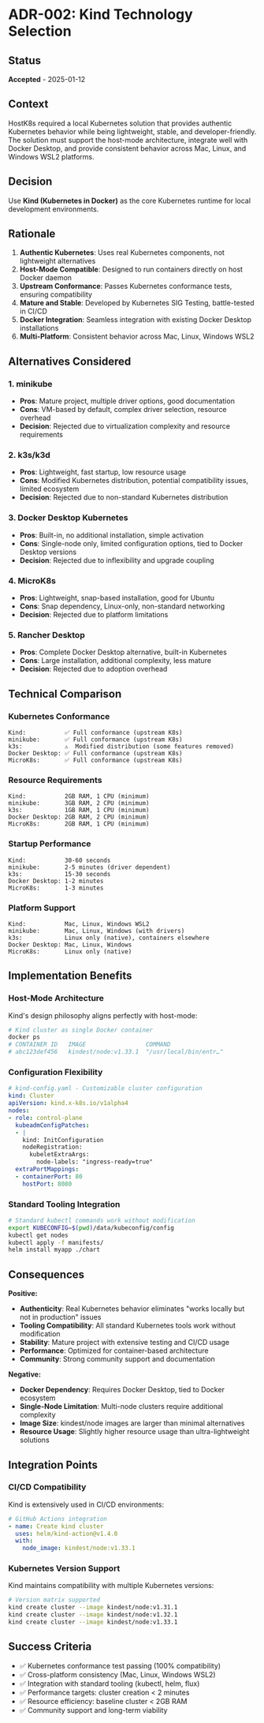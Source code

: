 # ADR-002: Kind Technology Selection

## Status
**Accepted** - 2025-01-12

## Context
HostK8s required a local Kubernetes solution that provides authentic Kubernetes behavior while being lightweight, stable, and developer-friendly. The solution must support the host-mode architecture, integrate well with Docker Desktop, and provide consistent behavior across Mac, Linux, and Windows WSL2 platforms.

## Decision
Use **Kind (Kubernetes in Docker)** as the core Kubernetes runtime for local development environments.

## Rationale
1. **Authentic Kubernetes**: Uses real Kubernetes components, not lightweight alternatives
2. **Host-Mode Compatible**: Designed to run containers directly on host Docker daemon
3. **Upstream Conformance**: Passes Kubernetes conformance tests, ensuring compatibility
4. **Mature and Stable**: Developed by Kubernetes SIG Testing, battle-tested in CI/CD
5. **Docker Integration**: Seamless integration with existing Docker Desktop installations
6. **Multi-Platform**: Consistent behavior across Mac, Linux, Windows WSL2

## Alternatives Considered

### 1. minikube
- **Pros**: Mature project, multiple driver options, good documentation
- **Cons**: VM-based by default, complex driver selection, resource overhead
- **Decision**: Rejected due to virtualization complexity and resource requirements

### 2. k3s/k3d  
- **Pros**: Lightweight, fast startup, low resource usage
- **Cons**: Modified Kubernetes distribution, potential compatibility issues, limited ecosystem
- **Decision**: Rejected due to non-standard Kubernetes distribution

### 3. Docker Desktop Kubernetes
- **Pros**: Built-in, no additional installation, simple activation
- **Cons**: Single-node only, limited configuration options, tied to Docker Desktop versions
- **Decision**: Rejected due to inflexibility and upgrade coupling

### 4. MicroK8s
- **Pros**: Lightweight, snap-based installation, good for Ubuntu
- **Cons**: Snap dependency, Linux-only, non-standard networking
- **Decision**: Rejected due to platform limitations

### 5. Rancher Desktop
- **Pros**: Complete Docker Desktop alternative, built-in Kubernetes
- **Cons**: Large installation, additional complexity, less mature
- **Decision**: Rejected due to adoption overhead

## Technical Comparison

### Kubernetes Conformance
```
Kind:           ✅ Full conformance (upstream K8s)
minikube:       ✅ Full conformance (upstream K8s)  
k3s:            ⚠️  Modified distribution (some features removed)
Docker Desktop: ✅ Full conformance (upstream K8s)
MicroK8s:       ✅ Full conformance (upstream K8s)
```

### Resource Requirements
```
Kind:           2GB RAM, 1 CPU (minimum)
minikube:       3GB RAM, 2 CPU (minimum)
k3s:            1GB RAM, 1 CPU (minimum)  
Docker Desktop: 2GB RAM, 2 CPU (minimum)
MicroK8s:       2GB RAM, 1 CPU (minimum)
```

### Startup Performance
```
Kind:           30-60 seconds
minikube:       2-5 minutes (driver dependent)
k3s:            15-30 seconds
Docker Desktop: 1-2 minutes  
MicroK8s:       1-3 minutes
```

### Platform Support
```
Kind:           Mac, Linux, Windows WSL2
minikube:       Mac, Linux, Windows (with drivers)
k3s:            Linux only (native), containers elsewhere
Docker Desktop: Mac, Linux, Windows
MicroK8s:       Linux only (native)
```

## Implementation Benefits

### Host-Mode Architecture
Kind's design philosophy aligns perfectly with host-mode:
```bash
# Kind cluster as single Docker container
docker ps
# CONTAINER ID   IMAGE                 COMMAND                  
# abc123def456   kindest/node:v1.33.1  "/usr/local/bin/entr…"
```

### Configuration Flexibility
```yaml
# kind-config.yaml - Customizable cluster configuration
kind: Cluster
apiVersion: kind.x-k8s.io/v1alpha4
nodes:
- role: control-plane
  kubeadmConfigPatches:
  - |
    kind: InitConfiguration
    nodeRegistration:
      kubeletExtraArgs:
        node-labels: "ingress-ready=true"
  extraPortMappings:
  - containerPort: 80
    hostPort: 8080
```

### Standard Tooling Integration
```bash
# Standard kubectl commands work without modification
export KUBECONFIG=$(pwd)/data/kubeconfig/config
kubectl get nodes
kubectl apply -f manifests/
helm install myapp ./chart
```

## Consequences

**Positive:**
- **Authenticity**: Real Kubernetes behavior eliminates "works locally but not in production" issues
- **Tooling Compatibility**: All standard Kubernetes tools work without modification
- **Stability**: Mature project with extensive testing and CI/CD usage
- **Performance**: Optimized for container-based architecture
- **Community**: Strong community support and documentation

**Negative:**
- **Docker Dependency**: Requires Docker Desktop, tied to Docker ecosystem
- **Single-Node Limitation**: Multi-node clusters require additional complexity
- **Image Size**: kindest/node images are larger than minimal alternatives
- **Resource Usage**: Slightly higher resource usage than ultra-lightweight solutions

## Integration Points

### CI/CD Compatibility
Kind is extensively used in CI/CD environments:
```yaml
# GitHub Actions integration
- name: Create kind cluster
  uses: helm/kind-action@v1.4.0
  with:
    node_image: kindest/node:v1.33.1
```

### Kubernetes Version Support
Kind maintains compatibility with multiple Kubernetes versions:
```bash
# Version matrix supported
kind create cluster --image kindest/node:v1.31.1
kind create cluster --image kindest/node:v1.32.1  
kind create cluster --image kindest/node:v1.33.1
```

## Success Criteria
- ✅ Kubernetes conformance test passing (100% compatibility)
- ✅ Cross-platform consistency (Mac, Linux, Windows WSL2)
- ✅ Integration with standard tooling (kubectl, helm, flux)
- ✅ Performance targets: cluster creation < 2 minutes
- ✅ Resource efficiency: baseline cluster < 2GB RAM
- ✅ Community support and long-term viability